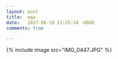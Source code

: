 ```yaml
---
layout: post
title:  еда
date:   2017-06-10 11:25:24 -0800
comments: true

---
```


{% include image src="IMG_0447.JPG" %}
